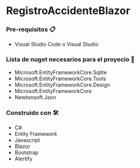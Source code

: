 # RegistroAccidenteBlazor
### Pre-requisitos 📋
+ Visual Studio Code o Visual Studio

### Lista de nuget necesarios para el proyecio 🔧

+ Microsoft.EntityFrameworkCore.Sqlite
+ Microsoft.EntityFrameworkCore.Tools
+ Microsoft.EntityFrameworkCore.Design
+ Microsoft.EntityFrameworkCore
+ Newtonsoft.Json


### Construido con 🛠️

+ C#
+ Entity Framework
+ Javascript
+ Blazor
+ Bootstrap 
+ Alertify

